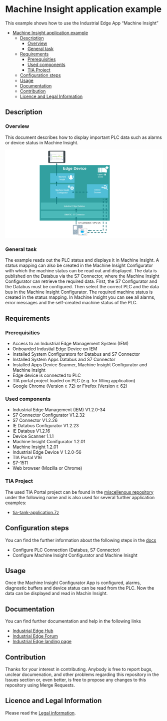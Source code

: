 # Machine Insight application example

This example shows how to use the Industrial Edge App “Machine Insight” 

- [Machine Insight application example](#machine-insight-application-example)
  - [Description](#description)
    - [Overview](#overview)
    - [General task](#general-task)
  - [Requirements](#requirements)
    - [Prerequisities](#prerequisities)
    - [Used components](#used-components)
    - [TIA Project](#tia-project)
  - [Configuration steps](#configuration-steps)
  - [Usage](#usage)
  - [Documentation](#documentation)
  - [Contribution](#contribution)
  - [Licence and Legal Information](#licence-and-legal-information)


## Description

### Overview

This document describes how to display important PLC data such as alarms or device status in Machine Insight.

![overview](docs/graphics/Overview.PNG)

### General task

The example reads out the PLC status and displays it in Machine Insight. 
A status mapping can also be created in the Machine Insight Configurator with which the machine status can be read out and displayed. 
The data is published on the Databus via the S7 Connector, where the Machine Insight Configurator can retrieve the required data. 
First, the S7 Configurator and the Databus must be configured. Then select the correct PLC and the data bus in the Machine Insight Configurator. 
The required machine status is created in the status mapping. 
In Machine Insight you can see all alarms, error messages and the self-created machine status of the PLC. 

## Requirements

###  Prerequisities

- Access to an Industrial Edge Management System (IEM)
- Onboarded Industial Edge Device on IEM
- Installed System Configurators for Databus and S7 Connector
- Installed System Apps Databus and S7 Connector
- Installed Apps Device Scanner, Machine Insight Configurator and Machine Insight
- Edge device is connected to PLC
- TIA portal project loaded on PLC (e.g. for filling application)
- Google Chrome (Version ≥ 72) or Firefox (Version ≥ 62)

### Used components

- Industrial Edge Management (IEM) V1.2.0-34
- S7 Connector Configurator V1.2.32
- S7 Connector V1.2.26
- IE Databus Configurator V1.2.23
- IE Databus V1.2.16
- Device Scanner 1.1.1
- Machine Insight Conifgurator 1.2.01
- Machine Insight 1.2.01
- Industrial Edge Device V 1.2.0-56
- TIA Portal V16
- S7-1511
- Web browser (Mozilla or Chrome)


### TIA Project

The used TIA Portal project can be found in the [miscellenous repository](https://github.com/industrial-edge/miscellaneous/tree/main/tank%20application) under the following name and is also used for several further application examples:

- [tia-tank-application.7z](https://github.com/industrial-edge/miscellaneous/blob/main/tank%20application/tia-tank-application.7z)

## Configuration steps

You can find the further information about the following steps in the [docs](docs/Installation.md)
- Configure PLC Connection (Databus, S7 Connector)
- Configure Machine Insight Configurator and Machine Inisght

## Usage

Once the Machine Insight Configurator App is configured, alarms, diagnostic buffers and device status can be read from the PLC. 
Now the data can be displayed and read in Machin Insight.

## Documentation

You can find further documentation and help in the following links
  - [Industrial Edge Hub](https://iehub.eu1.edge.siemens.cloud/#/documentation)
  - [Industrial Edge Forum](https://www.siemens.com/industrial-edge-forum)
  - [Industrial Edge landing page](https://new.siemens.com/global/en/products/automation/topic-areas/industrial-edge/simatic-edge.html)
  
## Contribution

Thanks for your interest in contributing. Anybody is free to report bugs, unclear documenation, and other problems regarding this repository in the Issues section or, even better, is free to propose any changes to this repository using Merge Requests.

## Licence and Legal Information

Please read the [Legal information](LICENSE.md).
